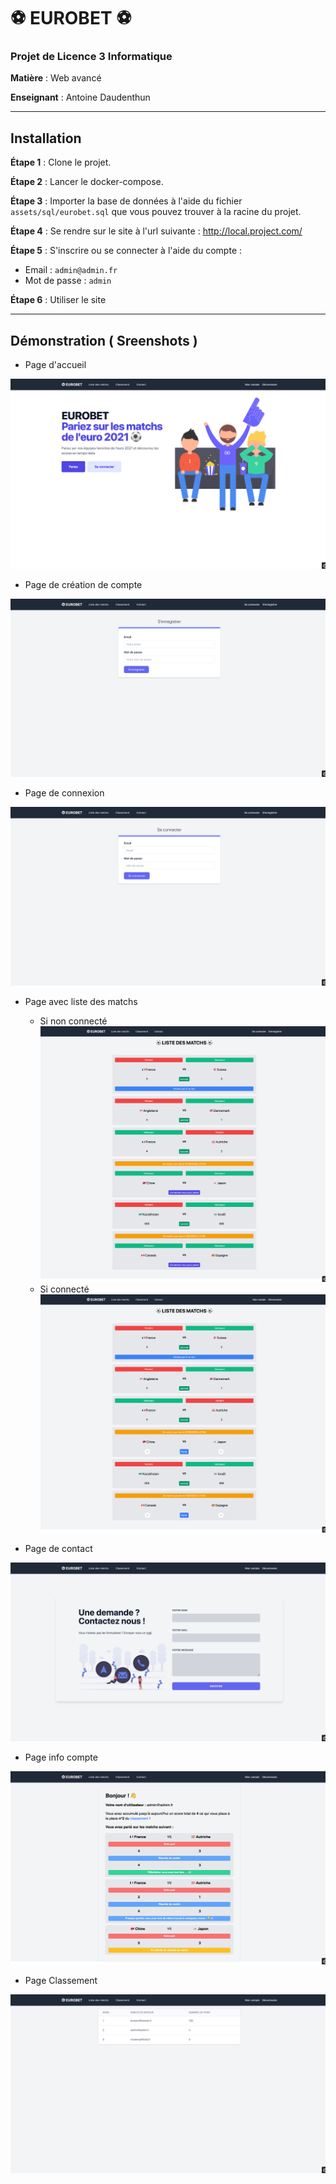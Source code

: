 # ⚽ EUROBET ⚽️

### Projet de Licence 3 Informatique

**Matière** : Web avancé

**Enseignant** : Antoine Daudenthun

___
## Installation 

**Étape 1** : Clone le projet.

**Étape 2** : Lancer le docker-compose.

**Étape 3** : Importer la base de données à l'aide du fichier `assets/sql/eurobet.sql` que vous pouvez trouver à la racine du projet.

**Étape 4** : Se rendre sur le site à l'url suivante : http://local.project.com/

**Étape 5** : S'inscrire ou se connecter à l'aide du compte :

- Email : `admin@admin.fr`
- Mot de passe : `admin`

**Étape 6** : Utiliser le site
___
## Démonstration ( Sreenshots )

* Page d'accueil

![homePage](assets/images/homePage.jpeg)

* Page de création de compte

![registerPage](assets/images/registerPage.jpeg)

* Page de connexion

![loginPage](assets/images/loginPage.jpeg)

* Page avec liste des matchs

    * Si non connecté
      ![matchsNotConnecte](assets/images/matchsNotConnected.jpeg)
    * Si connecté
      ![matchConnected](assets/images/matchsConnected.jpeg)

* Page de contact

![contactPage](assets/images/contactPage.jpeg)

* Page info compte

![infoCompte](assets/images/infoComptePage.jpeg)

* Page Classement

![classement](assets/images/classementPage.jpeg)
